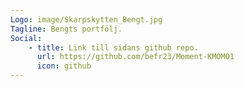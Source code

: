 ```yaml
---
Logo: image/Skarpskytten_Bengt.jpg
Tagline: Bengts portfölj.
Social:
    - title: Link till sidans github repo.
      url: https://github.com/befr23/Moment-KMOM01
      icon: github
---
```

